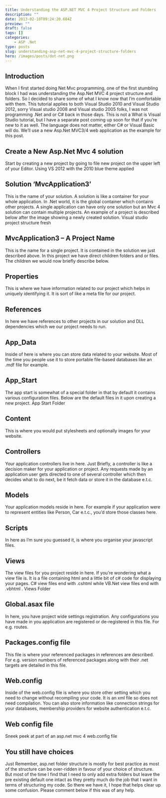 ```yaml
---
title: Understanding the ASP.NET MVC 4 Project Structure and Folders
description: ""
date: 2013-02-10T09:24:20.684Z
preview: ""
draft: false
tags: []
categories:
    - ASP .Net
type: posts
slug: understanding-asp-net-mvc-4-project-structure-folders
hero: /images/posts/dot-net.png
---
```


## Introduction
When I first started doing Net Mvc programming, one of the first stumbling block I had was understanding the Asp.Net MVC 4 project structure and folders. So I decided to share some of what I know now that I’m comfortable with them. This tutorial applies to both Visual Studio 2010 and Visual Studio 2012, sorry Visual studio 2008 and Visual studio 2005 folks, I was not programming .Net and or C# back in those days. This is not a What is Visual Studio tutorial, but I have a separate post coming up soon for that if you’re new to it as well. The language does not matter, either C# or Visual Basic will do. We’ll use a new Asp.Net MVC3/4 web application as the example for this post.

##  Create a New Asp.Net Mvc 4 solution
Start by creating a new project by going to file new project on the upper left of your Editor.   Using VS 2012 with the 2010 blue theme applied

##  Solution ‘MvcApplication3’
This is the name of your solution. A solution is like a container for your whole application. In .Net world, it is the global container which contains other projects. A single application can have only one solution but an Mvc 4 solution can contain multiple projects. An example of a project is described below after the image showing a newly created solution.   Visual studio project structure fresh

##  MvcApplication3 – A Project Name
This is the name for a single project. It is contained in the solution we just described above. In this project we have direct children folders and or files. The children we would now briefly describe below.

## Properties
This is where we have information related to our project which helps in uniquely identifying it. It is sort of like a meta file for our project.

## References
In here we have references to other projects in our solution and DLL dependencies which we our project needs to run.

## App_Data
Inside of here is where you can store data related to your website. Most of the time you people use it to store portable file-based databases like an .mdf file for example.

## App_Start
The app start is somewhat of a special folder in that by default it contains various configuration files. Below are the default files in it upon creating a new project.   App Start Folder

## Content
This is where you would put stylesheets and optionally images for your website.

## Controllers
Your application controllers live in here. Just Briefly, a controller is like a decision maker for your application or project. Any requests made by an application user gets directed to one of several controller which then decides what to do next, be it fetch data or store it in the database e.t.c.

## Models
Your application models reside in here. For example if your application were to represent entities like Person, Car e.t.c., you’d store those classes here.

## Scripts
In here as I’m sure you guessed it, is where you organise your  javascript files.

## Views
The view files for you project reside in here. If you’re wondering what a view file is. It is a file containing html and a little bit of c# code for displaying your pages. C# view files end with .cshtml while VB.Net view files end with .vbhtml . Views Folder

## Global.asax file
In here, you have project wide settings registration. Any configurations you have made in you application are registered or de-registered in this file. For e.g. routes.

## Packages.config file
This file is where your referenced packages in references are described. For e.g. version numbers of referenced packages along with their .net targets are detailed in this file.

## Web.config
Inside of the web.config file is where you store other setting which you need to change without recompiling your code. It is an xml file so does not need compilation. You can also store information like connection strings for your databases, membership providers for website authentication e.t.c.

## Web config file

Sneek peek at part of an asp.net mvc 4 web.config file


## You still have choices
Just Remember, asp.net folder structure is mostly for best practice as most of the structure can be over-ridden in favour of your choice of structure. But most of the time I find that I need to only add extra folders but leave the pre existing default one intact as they pretty much do the job that I want in terms of structuring my code. So there we have it,  I hope that helps clear up some confusion. Please comment below if this was of any help.
